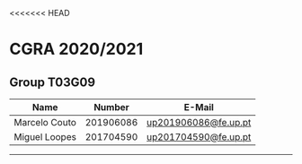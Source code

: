 <<<<<<< HEAD
# CGRA 2020/2021

## Group T03G09
| Name             | Number    | E-Mail             |
| ---------------- | --------- | ------------------ |
| Marcelo Couto    | 201906086 |up201906086@fe.up.pt|
| Miguel Loopes    | 201704590 |up201704590@fe.up.pt|

----
